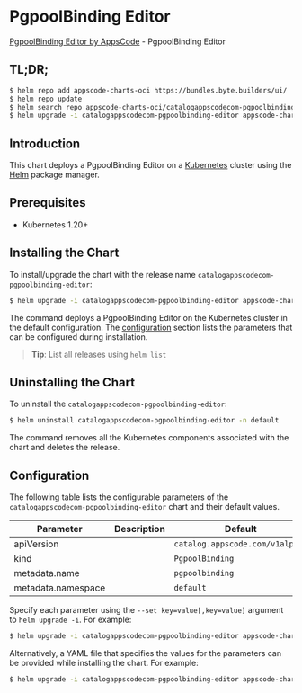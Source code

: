# PgpoolBinding Editor

[PgpoolBinding Editor by AppsCode](https://byte.builders) - PgpoolBinding Editor

## TL;DR;

```bash
$ helm repo add appscode-charts-oci https://bundles.byte.builders/ui/
$ helm repo update
$ helm search repo appscode-charts-oci/catalogappscodecom-pgpoolbinding-editor --version=v0.4.18
$ helm upgrade -i catalogappscodecom-pgpoolbinding-editor appscode-charts-oci/catalogappscodecom-pgpoolbinding-editor -n default --create-namespace --version=v0.4.18
```

## Introduction

This chart deploys a PgpoolBinding Editor on a [Kubernetes](http://kubernetes.io) cluster using the [Helm](https://helm.sh) package manager.

## Prerequisites

- Kubernetes 1.20+

## Installing the Chart

To install/upgrade the chart with the release name `catalogappscodecom-pgpoolbinding-editor`:

```bash
$ helm upgrade -i catalogappscodecom-pgpoolbinding-editor appscode-charts-oci/catalogappscodecom-pgpoolbinding-editor -n default --create-namespace --version=v0.4.18
```

The command deploys a PgpoolBinding Editor on the Kubernetes cluster in the default configuration. The [configuration](#configuration) section lists the parameters that can be configured during installation.

> **Tip**: List all releases using `helm list`

## Uninstalling the Chart

To uninstall the `catalogappscodecom-pgpoolbinding-editor`:

```bash
$ helm uninstall catalogappscodecom-pgpoolbinding-editor -n default
```

The command removes all the Kubernetes components associated with the chart and deletes the release.

## Configuration

The following table lists the configurable parameters of the `catalogappscodecom-pgpoolbinding-editor` chart and their default values.

|     Parameter      | Description |                  Default                   |
|--------------------|-------------|--------------------------------------------|
| apiVersion         |             | <code>catalog.appscode.com/v1alpha1</code> |
| kind               |             | <code>PgpoolBinding</code>                 |
| metadata.name      |             | <code>pgpoolbinding</code>                 |
| metadata.namespace |             | <code>default</code>                       |


Specify each parameter using the `--set key=value[,key=value]` argument to `helm upgrade -i`. For example:

```bash
$ helm upgrade -i catalogappscodecom-pgpoolbinding-editor appscode-charts-oci/catalogappscodecom-pgpoolbinding-editor -n default --create-namespace --version=v0.4.18 --set apiVersion=catalog.appscode.com/v1alpha1
```

Alternatively, a YAML file that specifies the values for the parameters can be provided while
installing the chart. For example:

```bash
$ helm upgrade -i catalogappscodecom-pgpoolbinding-editor appscode-charts-oci/catalogappscodecom-pgpoolbinding-editor -n default --create-namespace --version=v0.4.18 --values values.yaml
```
